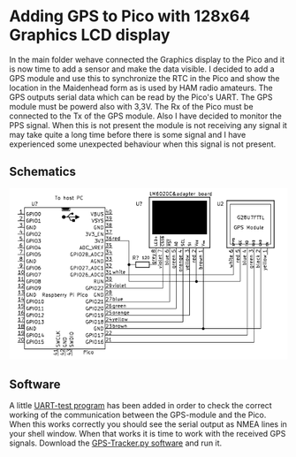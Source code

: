 # Adding GPS to Pico with 128x64 Graphics LCD display
In the main folder wehave connected the Graphics display to the Pico and it is now time to add a sensor and make the data visible.
I decided to add a GPS module and use this to synchronize the RTC in the Pico and show the location in the Maidenhead form as is used by HAM radio amateurs.
The GPS outputs serial data which can be read by the Pico's UART. The GPS module must be powerd also with 3,3V. The Rx of the Pico must be connected to the Tx of the GPS module.
Also I have decided to monitor the PPS signal. When this is not present the module is not receiving any signal it may take quite a long time before there is some signal and I have experienced some unexpected behaviour when this signal is not present.
## Schematics
![This is the schematics](/picture/GPS-Tracker.png)
## Software
A little [UART-test program](./UART_test.py) has been added in order to check the correct working of the communication between the GPS-module and the Pico. When this works correctly you should see the serial output as NMEA lines in your shell window.
When that works it is time to work with the received GPS signals. Download the [GPS-Tracker.py software](./GPS-Tracker.py) and run it.
